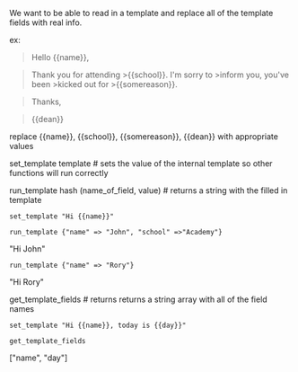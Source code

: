We want to be able to read in a template and replace all of the template fields with real info.

ex:

>Hello {{name}},

>

>Thank you for attending >{{school}}. I'm sorry to >inform you, you've been >kicked out for >{{somereason}}.

>

>Thanks,

>{{dean}}

>

replace {{name}}, {{school}}, {{somereason}}, {{dean}} with appropriate values

set_template template # sets the value of the internal template so other functions will run correctly

run_template hash (name_of_field, value)  # returns a string with the filled in template

`set_template "Hi {{name}}"`

`run_template {"name" => "John", "school" =>"Academy"}`

"Hi John"

`run_template {"name" => "Rory"}`

"Hi Rory"

get_template_fields   # returns returns a string array with all of the field names

`set_template "Hi {{name}}, today is {{day}}"`

`get_template_fields`

["name", "day"]
